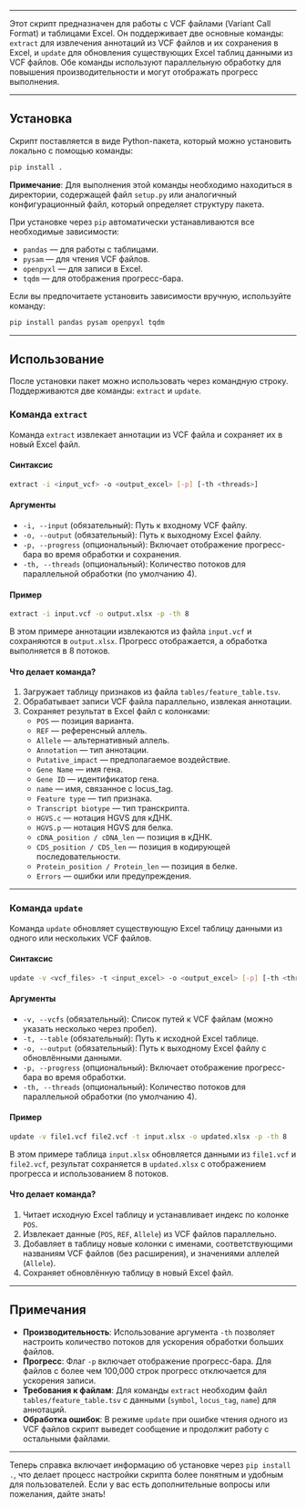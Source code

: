 
---

Этот скрипт предназначен для работы с VCF файлами (Variant Call Format) и таблицами Excel. Он поддерживает две основные команды: `extract` для извлечения аннотаций из VCF файлов и их сохранения в Excel, и `update` для обновления существующих Excel таблиц данными из VCF файлов. Обе команды используют параллельную обработку для повышения производительности и могут отображать прогресс выполнения.

---

## Установка

Скрипт поставляется в виде Python-пакета, который можно установить локально с помощью команды:

```bash
pip install .
```

**Примечание**: Для выполнения этой команды необходимо находиться в директории, содержащей файл `setup.py` или аналогичный конфигурационный файл, который определяет структуру пакета.

При установке через `pip` автоматически устанавливаются все необходимые зависимости:

- `pandas` — для работы с таблицами.
- `pysam` — для чтения VCF файлов.
- `openpyxl` — для записи в Excel.
- `tqdm` — для отображения прогресс-бара.

Если вы предпочитаете установить зависимости вручную, используйте команду:

```bash
pip install pandas pysam openpyxl tqdm
```

---

## Использование

После установки пакет можно использовать через командную строку. Поддерживаются две команды: `extract` и `update`.

### Команда `extract`

Команда `extract` извлекает аннотации из VCF файла и сохраняет их в новый Excel файл.

#### Синтаксис

```bash
extract -i <input_vcf> -o <output_excel> [-p] [-th <threads>]
```

#### Аргументы

- `-i, --input` (обязательный): Путь к входному VCF файлу.
- `-o, --output` (обязательный): Путь к выходному Excel файлу.
- `-p, --progress` (опциональный): Включает отображение прогресс-бара во время обработки и сохранения.
- `-th, --threads` (опциональный): Количество потоков для параллельной обработки (по умолчанию 4).

#### Пример

```bash
extract -i input.vcf -o output.xlsx -p -th 8
```

В этом примере аннотации извлекаются из файла `input.vcf` и сохраняются в `output.xlsx`. Прогресс отображается, а обработка выполняется в 8 потоков.

#### Что делает команда?

1. Загружает таблицу признаков из файла `tables/feature_table.tsv`.
2. Обрабатывает записи VCF файла параллельно, извлекая аннотации.
3. Сохраняет результат в Excel файл с колонками:
   - `POS` — позиция варианта.
   - `REF` — референсный аллель.
   - `Allele` — альтернативный аллель.
   - `Annotation` — тип аннотации.
   - `Putative_impact` — предполагаемое воздействие.
   - `Gene Name` — имя гена.
   - `Gene ID` — идентификатор гена.
   - `name` — имя, связанное с locus_tag.
   - `Feature type` — тип признака.
   - `Transcript biotype` — тип транскрипта.
   - `HGVS.c` — нотация HGVS для кДНК.
   - `HGVS.p` — нотация HGVS для белка.
   - `cDNA_position / cDNA_len` — позиция в кДНК.
   - `CDS_position / CDS_len` — позиция в кодирующей последовательности.
   - `Protein_position / Protein_len` — позиция в белке.
   - `Errors` — ошибки или предупреждения.

---

### Команда `update`

Команда `update` обновляет существующую Excel таблицу данными из одного или нескольких VCF файлов.

#### Синтаксис

```bash
update -v <vcf_files> -t <input_excel> -o <output_excel> [-p] [-th <threads>]
```

#### Аргументы

- `-v, --vcfs` (обязательный): Список путей к VCF файлам (можно указать несколько через пробел).
- `-t, --table` (обязательный): Путь к исходной Excel таблице.
- `-o, --output` (обязательный): Путь к выходному Excel файлу с обновлёнными данными.
- `-p, --progress` (опциональный): Включает отображение прогресс-бара во время обработки.
- `-th, --threads` (опциональный): Количество потоков для параллельной обработки (по умолчанию 4).

#### Пример

```bash
update -v file1.vcf file2.vcf -t input.xlsx -o updated.xlsx -p -th 8
```

В этом примере таблица `input.xlsx` обновляется данными из `file1.vcf` и `file2.vcf`, результат сохраняется в `updated.xlsx` с отображением прогресса и использованием 8 потоков.

#### Что делает команда?

1. Читает исходную Excel таблицу и устанавливает индекс по колонке `POS`.
2. Извлекает данные (`POS`, `REF`, `Allele`) из VCF файлов параллельно.
3. Добавляет в таблицу новые колонки с именами, соответствующими названиям VCF файлов (без расширения), и значениями аллелей (`Allele`).
4. Сохраняет обновлённую таблицу в новый Excel файл.

---

## Примечания

- **Производительность**: Использование аргумента `-th` позволяет настроить количество потоков для ускорения обработки больших файлов.
- **Прогресс**: Флаг `-p` включает отображение прогресс-бара. Для файлов с более чем 100,000 строк прогресс отключается для ускорения записи.
- **Требования к файлам**: Для команды `extract` необходим файл `tables/feature_table.tsv` с данными (`symbol`, `locus_tag`, `name`) для аннотаций.
- **Обработка ошибок**: В режиме `update` при ошибке чтения одного из VCF файлов скрипт выведет сообщение и продолжит работу с остальными файлами.

---

Теперь справка включает информацию об установке через `pip install .`, что делает процесс настройки скрипта более понятным и удобным для пользователей. Если у вас есть дополнительные вопросы или пожелания, дайте знать!
